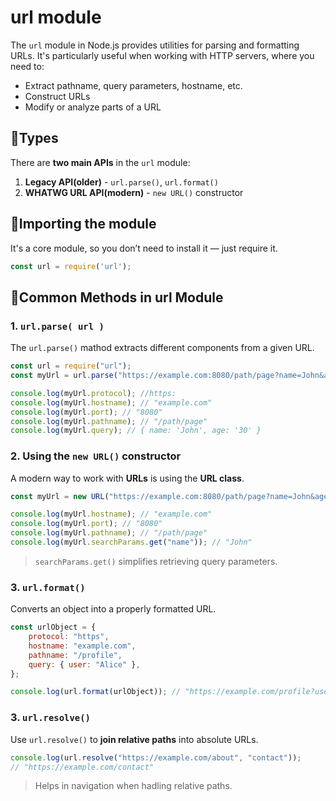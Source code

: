 # url module
The `url` module in Node.js provides utilities for parsing and formatting URLs. It's particularly useful when working with HTTP servers, where you need to:
- Extract pathname, query parameters, hostname, etc.
- Construct URLs
- Modify or analyze parts of a URL
  
## 🔹Types
There are **two main APIs** in the `url` module:
1. **Legacy API(older)** - `url.parse()`, `url.format()`
2. **WHATWG URL API(modern)** - `new URL()` constructor

## 🔹Importing the module
It's a core module, so you don’t need to install it — just require it.
```js
const url = require('url');
```
## 🔹Common Methods in url Module
### 1. `url.parse( url )`
The `url.parse()` mathod extracts different components from a given URL.
```js
const url = require("url");
const myUrl = url.parse("https://example.com:8080/path/page?name=John&age=30", true);

console.log(myUrl.protocol); //https:
console.log(myUrl.hostname); // "example.com"
console.log(myUrl.port); // "8080"
console.log(myUrl.pathname); // "/path/page"
console.log(myUrl.query); // { name: 'John', age: '30' }
```

### 2. Using the `new URL()` constructor
A modern way to work with **URLs** is using the **URL class**.
```js
const myUrl = new URL("https://example.com:8080/path/page?name=John&age=30");

console.log(myUrl.hostname); // "example.com"
console.log(myUrl.port); // "8080"
console.log(myUrl.pathname); // "/path/page"
console.log(myUrl.searchParams.get("name")); // "John"
```
> `searchParams.get()` simplifies retrieving query parameters.

### 3. `url.format()`
Converts an object into a properly formatted URL.
```js
const urlObject = {
    protocol: "https",
    hostname: "example.com",
    pathname: "/profile",
    query: { user: "Alice" },
};

console.log(url.format(urlObject)); // "https://example.com/profile?user=Alice"
```

### 3. `url.resolve()`
Use `url.resolve()` to **join relative paths** into absolute URLs.
```js
console.log(url.resolve("https://example.com/about", "contact")); 
// "https://example.com/contact"
```
> Helps in navigation when hadling relative paths.
